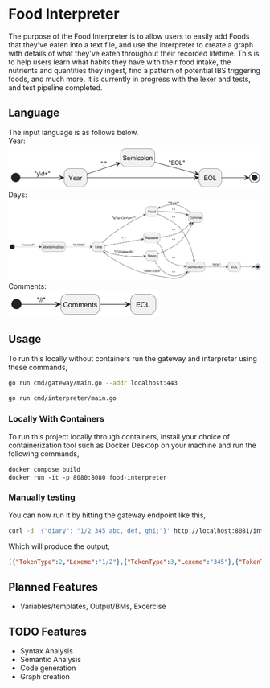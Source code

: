 # Food Interpreter
The purpose of the Food Interpreter is to allow users to easily add Foods that they've eaten into a text file, and use the interpreter to create a graph with details of what they've eaten throughout their recorded lifetime. This is to help users learn what habits they have with their food intake, the nutrients and quantities they ingest, find a pattern of potential IBS triggering foods, and much more. It is currently in progress with the lexer and tests, and test pipeline completed.

## Language
The input language is as follows below.  
Year:  
![year](Documentation/diagram.png)  
Days:  
![days](Documentation/diagram_001.png)  
Comments:  
![days](Documentation/diagram_002.png)  

## Usage
To run this locally without containers run the gateway and interpreter using these commands,
```bash
go run cmd/gateway/main.go --addr localhost:443
```
```bash
go run cmd/interpreter/main.go
```

### Locally With Containers
To run this project locally through containers, install your choice of containerization tool such as Docker Desktop on your machine and run the following commands,
```
docker compose build
docker run -it -p 8080:8080 food-interpreter
```

### Manually testing
You can now run it by hitting the gateway endpoint like this,
```bash
curl -d '{"diary": "1/2 345 abc, def, ghi;"}' http://localhost:8081/interpret
```
Which will produce the output,
```json
[{"TokenType":2,"Lexeme":"1/2"},{"TokenType":3,"Lexeme":"345"},{"TokenType":4,"Lexeme":"abc"},{"TokenType":4,"Lexeme":"def"},{"TokenType":4,"Lexeme":"ghi"}]
```

## Planned Features
- Variables/templates, Output/BMs, Excercise

## TODO Features
- Syntax Analysis
- Semantic Analysis
- Code generation
- Graph creation
